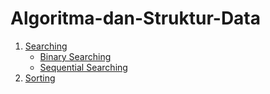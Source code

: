 # Algoritma-dan-Struktur-Data
 1. [Searching](https://github.com/Rio-Arya/Algoritma-dan-Struktur-Data/tree/main/SEARCHING)<br />
    - [Binary Searching](https://github.com/Rio-Arya/Algoritma-dan-Struktur-Data/tree/main/SEARCHING/Binary%20Searching)<br />
    - [Sequential Searching](https://github.com/Rio-Arya/Algoritma-dan-Struktur-Data/tree/main/SEARCHING/Sequential%20Searching)<br />
2. [Sorting](https://github.com/Rio-Arya/Algoritma-dan-Struktur-Data/tree/main/SORTING)<br />
